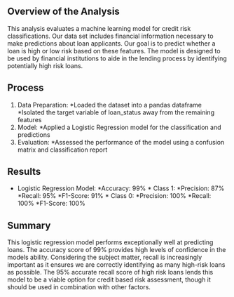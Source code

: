 ## Overview of the Analysis

This analysis evaluates a machine learning model for credit risk classifications. Our data set includes financial information necessary to make predictions about loan applicants. Our goal is to predict whether a loan is high or low risk based on these features. The model is designed to be used by financial institutions to aide in the lending process by identifying potentially high risk loans.  

## Process

1. Data Preparation:
   *Loaded the dataset into a pandas dataframe
   *Isolated the target variable of loan_status away from the remaining features
2. Model:
   *Applied a Logistic Regression model for the classification and predictions
3. Evaluation:
   *Assessed the performance of the model using a confusion matrix and classification report

## Results

* Logistic Regression Model:
  *Accuracy: 99%
      * Class 1:
         *Precision: 87% 
         *Recall: 95%
         *F1-Score: 91%
      * Class 0:
         *Precision: 100% 
         *Recall: 100%
         *F1-Score: 100%

## Summary

This logistic regression model performs exceptionally well at predicting loans. The accuracy score of 99% provides high levels of confidence in the models ability. Considering the subject matter, recall is increasingly important as it ensures we are correctly identifying as many high-risk loans as possible. The 95% accurate recall score of high risk loans lends this model to be a viable option for credit based risk assessment, though it should be used in combination with other factors. 

